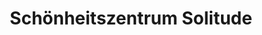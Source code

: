 ---
title: "Schönheitszentrum Solitude"
url: /stuttgart/schoenheitszentrum-solitude/
shop: Kosmetik
---